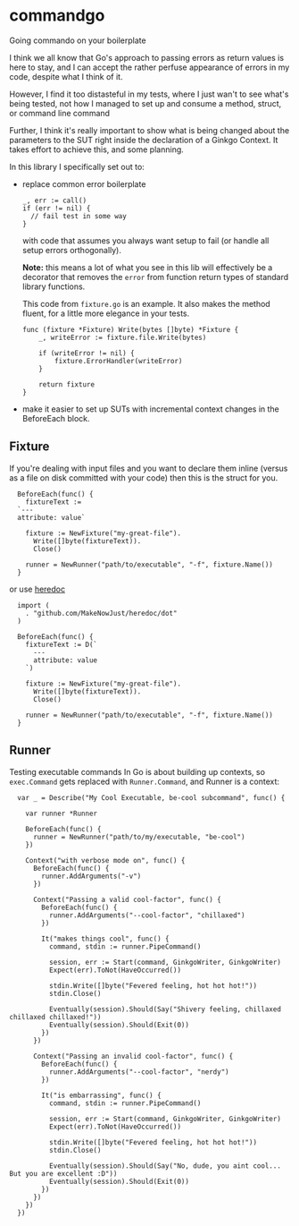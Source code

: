 # commandgo

Going commando on your boilerplate

I think we all know that Go's approach to passing errors as return values is here to stay,
and I can accept the rather perfuse appearance of errors in my code, despite what I think of it.

However, I find it too distasteful in my tests, where I just wan't to see what's being tested, not
how I managed to set up and consume a method, struct, or command line command

Further, I think it's really important to show what is being changed about the parameters to the SUT
right inside the declaration of a Ginkgo Context. It takes effort to achieve this, and some planning.

In this library I specifically set out to:

  * replace common error boilerplate
    
    ```
    _, err := call()
    if (err != nil) {
      // fail test in some way
    }
    ```
    
    with code that assumes you always want setup to fail (or handle all setup errors orthogonally).
    
    **Note:** this means a lot of what you see in this lib will effectively be a decorator that removes the `error` from
    function return types of standard library functions.
    
    This code from `fixture.go` is an example. It also makes the method fluent, for a little more elegance in your tests.
    
    ```
    func (fixture *Fixture) Write(bytes []byte) *Fixture {
    	_, writeError := fixture.file.Write(bytes)
    
    	if (writeError != nil) {
    		fixture.ErrorHandler(writeError)
    	}
    
    	return fixture
    }
    ```
      
  
  * make it easier to set up SUTs with incremental context changes in the BeforeEach block.

## Fixture

If you're dealing with input files and you want to declare them inline (versus as a file on disk 
committed with your code) then this is the struct for you.

```
  BeforeEach(func() {
    fixtureText :=
  `---
  attribute: value`
    
    fixture := NewFixture("my-great-file").
      Write([]byte(fixtureText)).
      Close()
  
    runner = NewRunner("path/to/executable", "-f", fixture.Name())
  }
```

or use [heredoc](https://github.com/MakeNowJust/heredoc)

```
  import (
    . "github.com/MakeNowJust/heredoc/dot"
  )
  
  BeforeEach(func() {
    fixtureText := D(`
      ---
      attribute: value
    `)
    
    fixture := NewFixture("my-great-file").
      Write([]byte(fixtureText)).
      Close()
  
    runner = NewRunner("path/to/executable", "-f", fixture.Name())
  }
```

## Runner

Testing executable commands In Go is about building up contexts, so `exec.Command` 
gets replaced with `Runner.Command`, and Runner is a context:

```
  var _ = Describe("My Cool Executable, be-cool subcommand", func() {

    var runner *Runner
  
    BeforeEach(func() {
      runner = NewRunner("path/to/my/executable, "be-cool")
    })
  
    Context("with verbose mode on", func() {
      BeforeEach(func() {
        runner.AddArguments("-v")
      })
  
      Context("Passing a valid cool-factor", func() {
        BeforeEach(func() {
          runner.AddArguments("--cool-factor", "chillaxed")
        })
  
        It("makes things cool", func() {
          command, stdin := runner.PipeCommand()
  
          session, err := Start(command, GinkgoWriter, GinkgoWriter)
          Expect(err).ToNot(HaveOccurred())
  
          stdin.Write([]byte("Fevered feeling, hot hot hot!"))
          stdin.Close()
  
          Eventually(session).Should(Say("Shivery feeling, chillaxed chillaxed chillaxed!"))
          Eventually(session).Should(Exit(0))
        })
      })
  
      Context("Passing an invalid cool-factor", func() {
        BeforeEach(func() {
          runner.AddArguments("--cool-factor", "nerdy")
        })
  
        It("is embarrassing", func() {
          command, stdin := runner.PipeCommand()
  
          session, err := Start(command, GinkgoWriter, GinkgoWriter)
          Expect(err).ToNot(HaveOccurred())
  
          stdin.Write([]byte("Fevered feeling, hot hot hot!"))
          stdin.Close()
  
          Eventually(session).Should(Say("No, dude, you aint cool... But you are excellent :D"))
          Eventually(session).Should(Exit(0))
        })
      })
    })
  })
```
